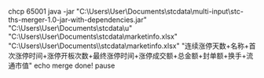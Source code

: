 chcp 65001
java -jar "C:\\Users\\User\\Documents\\stcdata\\multi-input\\stc-ths-merger-1.0-jar-with-dependencies.jar" "C:\\Users\\User\\Documents\\stcdata\\u" "C:\\Users\\User\\Documents\\stcdata\\marketinfo.xlsx" "C:\\Users\\User\\Documents\\\stcdata\\marketinfo.xlsx" "连续涨停天数+名称+首次涨停时间+涨停开板次数+最终涨停时间+涨停成交额+总金额+封单额+换手+流通市值"
echo merge done!
pause
